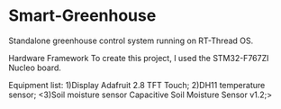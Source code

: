 # Smart-Greenhouse
Standalone greenhouse control system running on RT-Thread OS.

Hardware Framework
To create this project, I used the STM32-F767ZI Nucleo board.

Equipment list:
1)Display Adafruit 2.8 TFT Touch;
2)DH11 temperature sensor;
<3)Soil moisture sensor Capacitive Soil Moisture Sensor v1.2;>

